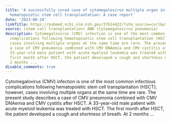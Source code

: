 ```yaml
---
title: 'A successfully cured case of cytomegalovirus multiple organ infection after
  hematopoietic stem cell transplantation: A case report'
date: '2023-08-24'
linkTitle: https://pubmed.ncbi.nlm.nih.gov/37614422/?utm_source=curl&utm_medium=rss&utm_campaign=pubmed-2&utm_content=1jUKNaekwK5-jhnLOsYRQeEvu-lGfd382Ao3uOl7PziqjjxYZK&fc=20220919201732&ff=20230825181043&v=2.17.9.post6+86293ac
source: (stem cell transplantation) AND (Cytomegalovirus pneumonia)
description: Cytomegalovirus (CMV) infection is one of the most common infectious
  complications following hematopoietic stem cell transplantation (HSCT); however,
  cases involving multiple organs at the same time are rare. The present study describes
  a case of CMV pneumonia combined with CMV DNAemia and CMV cystitis after HSCT. A
  33-year-old male patient with acute myeloid leukemia was treated with HSCT. The
  first month after HSCT, the patient developed a cough and shortness of breath. At
  2 months ...
disable_comments: true
---
```

Cytomegalovirus (CMV) infection is one of the most common infectious complications following hematopoietic stem cell transplantation (HSCT); however, cases involving multiple organs at the same time are rare. The present study describes a case of CMV pneumonia combined with CMV DNAemia and CMV cystitis after HSCT. A 33-year-old male patient with acute myeloid leukemia was treated with HSCT. The first month after HSCT, the patient developed a cough and shortness of breath. At 2 months ...